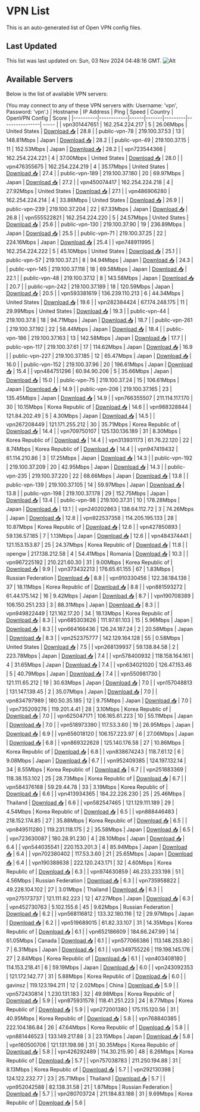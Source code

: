# VPN List

This is an auto-generated list of Open VPN config files.

## Last Updated

This list was last updated on: Sun, 03 Nov 2024 04:48:16 GMT.
![Alt](https://repobeats.axiom.co/api/embed/186b98318ef1479477931607c1ad7d823f12451f.svg "Repobeats analytics image")

## Available Servers

Below is the list of available VPN servers:

(You may connect to any of these VPN servers with: Username: 'vpn', Password: 'vpn'.)
| Hostname | IP Address | Ping | Speed | Country | OpenVPN Config | Score |
|----------|------------|------|-------|---------|----------------| ----- |
| vpn301447651 | 162.254.224.217 | 5 | 26.06Mbps | United States | [Download 📥](./configs/server_0_US.ovpn) | 28.8 |
| public-vpn-78 | 219.100.37.53 | 13 | 148.81Mbps | Japan | [Download 📥](./configs/server_1_JP.ovpn) | 28.2 |
| public-vpn-49 | 219.100.37.15 | 11 | 152.53Mbps | Japan | [Download 📥](./configs/server_2_JP.ovpn) | 28.2 |
| vpn723544366 | 162.254.224.221 | 4 | 37.00Mbps | United States | [Download 📥](./configs/server_3_US.ovpn) | 28.0 |
| vpn476355675 | 162.254.224.219 | 4 | 35.17Mbps | United States | [Download 📥](./configs/server_4_US.ovpn) | 27.4 |
| public-vpn-189 | 219.100.37.180 | 20 | 69.97Mbps | Japan | [Download 📥](./configs/server_5_JP.ovpn) | 27.2 |
| vpn450074417 | 162.254.224.218 | 4 | 27.92Mbps | United States | [Download 📥](./configs/server_6_US.ovpn) | 27.1 |
| vpn486906280 | 162.254.224.214 | 4 | 33.86Mbps | United States | [Download 📥](./configs/server_7_US.ovpn) | 26.9 |
| public-vpn-239 | 219.100.37.204 | 22 | 67.33Mbps | Japan | [Download 📥](./configs/server_8_JP.ovpn) | 26.8 |
| vpn555522821 | 162.254.224.220 | 5 | 24.57Mbps | United States | [Download 📥](./configs/server_9_US.ovpn) | 25.6 |
| public-vpn-130 | 219.100.37.90 | 19 | 236.89Mbps | Japan | [Download 📥](./configs/server_10_JP.ovpn) | 25.5 |
| public-vpn-71 | 219.100.37.25 | 22 | 224.16Mbps | Japan | [Download 📥](./configs/server_11_JP.ovpn) | 25.4 |
| vpn748911995 | 162.254.224.222 | 5 | 45.10Mbps | United States | [Download 📥](./configs/server_12_US.ovpn) | 25.1 |
| public-vpn-57 | 219.100.37.21 | 8 | 94.94Mbps | Japan | [Download 📥](./configs/server_13_JP.ovpn) | 24.3 |
| public-vpn-145 | 219.100.37.118 | 18 | 69.58Mbps | Japan | [Download 📥](./configs/server_14_JP.ovpn) | 22.1 |
| public-vpn-48 | 219.100.37.12 | 8 | 143.58Mbps | Japan | [Download 📥](./configs/server_15_JP.ovpn) | 20.7 |
| public-vpn-242 | 219.100.37.189 | 18 | 120.59Mbps | Japan | [Download 📥](./configs/server_16_JP.ovpn) | 20.5 |
| vpn593381619 | 136.239.110.213 | 6 | 44.34Mbps | United States | [Download 📥](./configs/server_17_US.ovpn) | 19.6 |
| vpn282384424 | 67.174.248.175 | 11 | 29.99Mbps | United States | [Download 📥](./configs/server_18_US.ovpn) | 19.3 |
| public-vpn-44 | 219.100.37.8 | 18 | 94.71Mbps | Japan | [Download 📥](./configs/server_19_JP.ovpn) | 18.7 |
| public-vpn-261 | 219.100.37.192 | 22 | 58.44Mbps | Japan | [Download 📥](./configs/server_20_JP.ovpn) | 18.4 |
| public-vpn-186 | 219.100.37.163 | 13 | 142.58Mbps | Japan | [Download 📥](./configs/server_21_JP.ovpn) | 17.7 |
| public-vpn-117 | 219.100.37.61 | 17 | 114.62Mbps | Japan | [Download 📥](./configs/server_22_JP.ovpn) | 16.9 |
| public-vpn-227 | 219.100.37.185 | 12 | 65.47Mbps | Japan | [Download 📥](./configs/server_23_JP.ovpn) | 16.0 |
| public-vpn-152 | 219.100.37.96 | 20 | 196.61Mbps | Japan | [Download 📥](./configs/server_24_JP.ovpn) | 15.4 |
| vpn484751296 | 60.94.90.206 | 5 | 35.66Mbps | Japan | [Download 📥](./configs/server_25_JP.ovpn) | 15.0 |
| public-vpn-75 | 219.100.37.24 | 15 | 106.61Mbps | Japan | [Download 📥](./configs/server_26_JP.ovpn) | 14.9 |
| public-vpn-206 | 219.100.37.165 | 23 | 135.45Mbps | Japan | [Download 📥](./configs/server_27_JP.ovpn) | 14.9 |
| vpn766355507 | 211.114.117.170 | 30 | 10.15Mbps | Korea Republic of | [Download 📥](./configs/server_28_KR.ovpn) | 14.6 |
| vpn988328844 | 121.84.202.49 | 5 | 4.30Mbps | Japan | [Download 📥](./configs/server_29_JP.ovpn) | 14.5 |
| vpn267208449 | 121.171.255.212 | 30 | 35.71Mbps | Korea Republic of | [Download 📥](./configs/server_30_KR.ovpn) | 14.4 |
| vpn709750107 | 125.130.136.189 | 31 | 8.30Mbps | Korea Republic of | [Download 📥](./configs/server_31_KR.ovpn) | 14.4 |
| vpn313931173 | 61.76.22.120 | 22 | 8.74Mbps | Korea Republic of | [Download 📥](./configs/server_32_KR.ovpn) | 14.4 |
| vpn947419432 | 61.114.210.86 | 3 | 17.25Mbps | Japan | [Download 📥](./configs/server_33_JP.ovpn) | 14.3 |
| public-vpn-192 | 219.100.37.209 | 20 | 42.95Mbps | Japan | [Download 📥](./configs/server_34_JP.ovpn) | 14.3 |
| public-vpn-235 | 219.100.37.220 | 22 | 68.66Mbps | Japan | [Download 📥](./configs/server_35_JP.ovpn) | 13.8 |
| public-vpn-139 | 219.100.37.105 | 14 | 59.97Mbps | Japan | [Download 📥](./configs/server_36_JP.ovpn) | 13.8 |
| public-vpn-198 | 219.100.37.178 | 29 | 152.75Mbps | Japan | [Download 📥](./configs/server_37_JP.ovpn) | 13.4 |
| public-vpn-98 | 219.100.37.31 | 10 | 178.28Mbps | Japan | [Download 📥](./configs/server_38_JP.ovpn) | 13.1 |
| vpn240202863 | 138.64.112.72 | 3 | 74.26Mbps | Japan | [Download 📥](./configs/server_39_JP.ovpn) | 12.8 |
| vpn922537358 | 114.205.195.133 | 28 | 10.87Mbps | Korea Republic of | [Download 📥](./configs/server_40_KR.ovpn) | 12.6 |
| vpn427850893 | 59.136.57.185 | 7 | 1.13Mbps | Japan | [Download 📥](./configs/server_41_JP.ovpn) | 12.6 |
| vpn484374441 | 121.153.153.87 | 25 | 24.37Mbps | Korea Republic of | [Download 📥](./configs/server_42_KR.ovpn) | 11.8 |
| opengw | 217.138.212.58 | 4 | 54.41Mbps | Romania | [Download 📥](./configs/server_43_RO.ovpn) | 10.3 |
| vpn967225192 | 210.221.60.30 | 31 | 9.00Mbps | Korea Republic of | [Download 📥](./configs/server_44_KR.ovpn) | 9.9 |
| vpn373432213 | 176.65.61.155 | 67 | 1.83Mbps | Russian Federation | [Download 📥](./configs/server_45_RU.ovpn) | 8.8 |
| vpn910330456 | 122.38.184.136 | 37 | 18.11Mbps | Korea Republic of | [Download 📥](./configs/server_46_KR.ovpn) | 8.8 |
| vpn881593272 | 61.44.175.142 | 16 | 9.42Mbps | Japan | [Download 📥](./configs/server_47_JP.ovpn) | 8.7 |
| vpn190708389 | 106.150.251.233 | 3 | 88.31Mbps | Japan | [Download 📥](./configs/server_48_JP.ovpn) | 8.3 |
| vpn949822449 | 121.162.17.20 | 34 | 18.13Mbps | Korea Republic of | [Download 📥](./configs/server_49_KR.ovpn) | 8.3 |
| vpn685303626 | 111.97.61.103 | 15 | 5.96Mbps | Japan | [Download 📥](./configs/server_50_JP.ovpn) | 8.3 |
| vpn664166436 | 126.24.187.24 | 2 | 20.58Mbps | Japan | [Download 📥](./configs/server_51_JP.ovpn) | 8.3 |
| vpn252375777 | 142.129.164.128 | 55 | 0.58Mbps | United States | [Download 📥](./configs/server_52_US.ovpn) | 7.5 |
| vpn268139937 | 59.138.84.58 | 2 | 223.78Mbps | Japan | [Download 📥](./configs/server_53_JP.ovpn) | 7.4 |
| vpn578400932 | 118.158.164.161 | 4 | 31.65Mbps | Japan | [Download 📥](./configs/server_54_JP.ovpn) | 7.4 |
| vpn634021020 | 126.47.153.46 | 5 | 40.79Mbps | Japan | [Download 📥](./configs/server_55_JP.ovpn) | 7.4 |
| vpn550981730 | 121.111.65.212 | 19 | 30.63Mbps | Japan | [Download 📥](./configs/server_56_JP.ovpn) | 7.0 |
| vpn157048813 | 131.147.139.45 | 2 | 35.07Mbps | Japan | [Download 📥](./configs/server_57_JP.ovpn) | 7.0 |
| vpn834797989 | 180.50.35.185 | 12 | 9.75Mbps | Japan | [Download 📥](./configs/server_58_JP.ovpn) | 7.0 |
| vpn735209276 | 119.201.4.41 | 28 | 3.10Mbps | Korea Republic of | [Download 📥](./configs/server_59_KR.ovpn) | 7.0 |
| vpn625047171 | 106.165.61.223 | 10 | 55.11Mbps | Japan | [Download 📥](./configs/server_60_JP.ovpn) | 7.0 |
| vpn518973390 | 117.53.3.60 | 19 | 26.95Mbps | Japan | [Download 📥](./configs/server_61_JP.ovpn) | 6.9 |
| vpn656018120 | 106.157.223.97 | 6 | 27.06Mbps | Japan | [Download 📥](./configs/server_62_JP.ovpn) | 6.8 |
| vpn869322628 | 125.140.176.58 | 27 | 10.86Mbps | Korea Republic of | [Download 📥](./configs/server_63_KR.ovpn) | 6.8 |
| vpn838674243 | 118.7.61.12 | 6 | 9.08Mbps | Japan | [Download 📥](./configs/server_64_JP.ovpn) | 6.7 |
| vpn952409385 | 124.197.132.14 | 34 | 8.55Mbps | Korea Republic of | [Download 📥](./configs/server_65_KR.ovpn) | 6.7 |
| vpn251883369 | 118.38.153.102 | 25 | 28.73Mbps | Korea Republic of | [Download 📥](./configs/server_66_KR.ovpn) | 6.7 |
| vpn584376168 | 59.29.44.78 | 33 | 3.19Mbps | Korea Republic of | [Download 📥](./configs/server_67_KR.ovpn) | 6.6 |
| vpn413934365 | 184.22.226.230 | 25 | 25.46Mbps | Thailand | [Download 📥](./configs/server_68_TH.ovpn) | 6.6 |
| vpn582547465 | 121.129.111.189 | 29 | 4.54Mbps | Korea Republic of | [Download 📥](./configs/server_69_KR.ovpn) | 6.5 |
| vpn888446483 | 218.152.174.85 | 27 | 35.88Mbps | Korea Republic of | [Download 📥](./configs/server_70_KR.ovpn) | 6.5 |
| vpn849511280 | 119.231.118.175 | 2 | 35.58Mbps | Japan | [Download 📥](./configs/server_71_JP.ovpn) | 6.5 |
| vpn723630087 | 180.28.91.230 | 4 | 28.10Mbps | Japan | [Download 📥](./configs/server_72_JP.ovpn) | 6.4 |
| vpn544035541 | 220.153.201.3 | 4 | 85.94Mbps | Japan | [Download 📥](./configs/server_73_JP.ovpn) | 6.4 |
| vpn702380402 | 117.53.3.60 | 21 | 25.65Mbps | Japan | [Download 📥](./configs/server_74_JP.ovpn) | 6.4 |
| vpn190388638 | 222.120.243.171 | 32 | 4.60Mbps | Korea Republic of | [Download 📥](./configs/server_75_KR.ovpn) | 6.3 |
| vpn974630859 | 46.233.233.198 | 51 | 4.56Mbps | Russian Federation | [Download 📥](./configs/server_76_RU.ovpn) | 6.3 |
| vpn735958822 | 49.228.104.102 | 27 | 3.01Mbps | Thailand | [Download 📥](./configs/server_77_TH.ovpn) | 6.3 |
| vpn275173737 | 121.111.82.223 | 12 | 47.27Mbps | Japan | [Download 📥](./configs/server_78_JP.ovpn) | 6.3 |
| vpn452730763 | 5.102.155.6 | 45 | 9.62Mbps | Russian Federation | [Download 📥](./configs/server_79_RU.ovpn) | 6.2 |
| vpn568116812 | 133.32.180.116 | 12 | 29.97Mbps | Japan | [Download 📥](./configs/server_80_JP.ovpn) | 6.2 |
| vpn519689015 | 61.82.33.107 | 31 | 14.35Mbps | Korea Republic of | [Download 📥](./configs/server_81_KR.ovpn) | 6.1 |
| vpn652186609 | 184.66.247.99 | 14 | 61.05Mbps | Canada | [Download 📥](./configs/server_82_CA.ovpn) | 6.1 |
| vpn577066386 | 113.148.253.80 | 7 | 6.31Mbps | Japan | [Download 📥](./configs/server_83_JP.ovpn) | 6.1 |
| vpn349755226 | 119.198.145.176 | 27 | 2.84Mbps | Korea Republic of | [Download 📥](./configs/server_84_KR.ovpn) | 6.1 |
| vpn403408180 | 114.153.218.41 | 6 | 59.19Mbps | Japan | [Download 📥](./configs/server_85_JP.ovpn) | 6.0 |
| vpn243092353 | 121.172.142.77 | 31 | 5.88Mbps | Korea Republic of | [Download 📥](./configs/server_86_KR.ovpn) | 6.0 |
| gavinsz | 119.123.194.211 | 12 | 2.02Mbps | China | [Download 📥](./configs/server_87_CN.ovpn) | 5.9 |
| vpn572430814 | 1.230.131.183 | 32 | 49.98Mbps | Korea Republic of | [Download 📥](./configs/server_88_KR.ovpn) | 5.9 |
| vpn875931578 | 118.41.251.223 | 24 | 8.77Mbps | Korea Republic of | [Download 📥](./configs/server_89_KR.ovpn) | 5.9 |
| vpn272001380 | 175.115.120.56 | 31 | 40.95Mbps | Korea Republic of | [Download 📥](./configs/server_90_KR.ovpn) | 5.8 |
| vpn768840385 | 222.104.186.84 | 26 | 47.64Mbps | Korea Republic of | [Download 📥](./configs/server_91_KR.ovpn) | 5.8 |
| vpn881446523 | 133.149.217.88 | 3 | 23.15Mbps | Japan | [Download 📥](./configs/server_92_JP.ovpn) | 5.8 |
| vpn160500706 | 121.131.198.98 | 31 | 30.35Mbps | Korea Republic of | [Download 📥](./configs/server_93_KR.ovpn) | 5.8 |
| vpn426292489 | 114.30.215.90 | 48 | 8.26Mbps | Korea Republic of | [Download 📥](./configs/server_94_KR.ovpn) | 5.7 |
| vpn757038783 | 211.250.194.88 | 31 | 8.13Mbps | Korea Republic of | [Download 📥](./configs/server_95_KR.ovpn) | 5.7 |
| vpn292130398 | 124.122.232.77 | 23 | 25.71Mbps | Thailand | [Download 📥](./configs/server_96_TH.ovpn) | 5.7 |
| vpn952042588 | 82.138.31.58 | 21 | 1.87Mbps | Russian Federation | [Download 📥](./configs/server_97_RU.ovpn) | 5.7 |
| vpn280703724 | 211.184.83.188 | 31 | 9.69Mbps | Korea Republic of | [Download 📥](./configs/server_98_KR.ovpn) | 5.6 |
